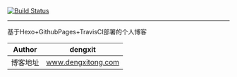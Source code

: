[![Build Status](https://travis-ci.com/dengxit/hexoblog.svg?branch=master)](https://travis-ci.com/github/dengxit/hexoblog)
****
基于Hexo+GithubPages+TravisCI部署的个人博客
	
|Author|dengxit|
|---|---
|博客地址|www.dengxitong.com
